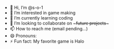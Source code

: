 - 👋 Hi, I’m @s-o-1
- 👀 I’m interested in game making
- 🌱 I’m currently learning coding
- 💞️ I’m looking to collaborate on ~~~future projects~~~
- 📫 How to reach me (email pending...)
- 😄 Pronouns:
- ⚡ Fun fact: My favorite game is Halo

<!---
s-o-1/s-o-1 is a ✨ special ✨ repository because its `README.md` (this file) appears on your GitHub profile.
You can click the Preview link to take a look at your changes.
--->
